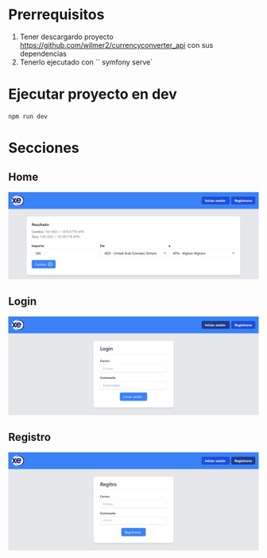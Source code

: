# Prerrequisitos

1. Tener descargardo proyecto https://github.com/wilmer2/currencyconverter_api con sus dependencias
2. Tenerlo ejecutado con `` symfony serve`

# Ejecutar proyecto en dev

```
npm run dev
```

# Secciones

## Home

![Alt text](localhost_5173_.png)

## Login

![Alt text](<localhost_5173_ (1).png>)

## Registro

![Alt text](<localhost_5173_ (2).png>)
